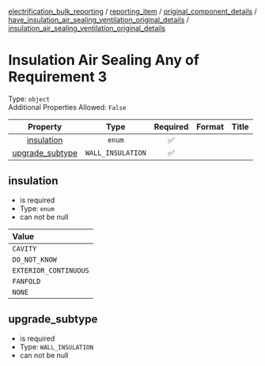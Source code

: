 


  
[electrification_bulk_reporting](electrification_bulk_reporting.md) / [reporting_item](reporting_item.md) / [original_component_details](original_component_details.md) / [have_insulation_air_sealing_ventilation_original_details](have_insulation_air_sealing_ventilation_original_details.md) / [insulation_air_sealing_ventilation_original_details](insulation_air_sealing_ventilation_original_details.md)
# Insulation Air Sealing Any of Requirement 3
  
Type: `object`  
Additional Properties Allowed: `False`  
  

|Property|Type|Required|Format|Title|
| :---: | :---: | :---: | :---: | :---: |
|[insulation](#insulation)|`enum`|:white_check_mark:|||
|[upgrade_subtype](#upgrade_subtype)|`WALL_INSULATION`|:white_check_mark:|||

## insulation
  
  
  

- is required
- Type: `enum`
- can not be null
  

|Value|
| :--- |
|`CAVITY`|
|`DO_NOT_KNOW`|
|`EXTERIOR_CONTINUOUS`|
|`FANFOLD`|
|`NONE`|

## upgrade_subtype
  
  
  

- is required
- Type: `WALL_INSULATION`
- can not be null
